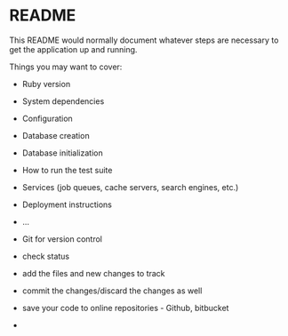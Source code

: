 # README

This README would normally document whatever steps are necessary to get the
application up and running.

Things you may want to cover:

* Ruby version

* System dependencies

* Configuration

* Database creation

* Database initialization

* How to run the test suite

* Services (job queues, cache servers, search engines, etc.)

* Deployment instructions

* ...
* Git for version control
*  check status
*  add the files and new changes to track
*  commit the changes/discard the changes as well
*  save your code to online repositories - Github, bitbucket
*  